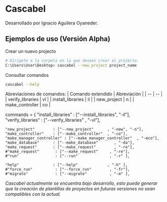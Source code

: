 # Cascabel



Desarrollado por Ignacio Aguilera Oyaneder.

## Ejemplos de uso (Versión Alpha)

Crear un nuevo projecto

```bash
# Dirigete a la carpeta en la que desees crear el projecto.
C:\Users\User\Desktop> cascabel --new_project project_name
```

Consultar comandos

```bash
cascabel --help
```

Abreviaciones de comandos:
| Comando extendido | Abreviación | 
| -- | -- |
| verify_libraries | vl |
| install_libraries | il |
| new_project | n |
| make_controller | co |




commands = {
    "install_libraries"  : ["--install_libraries", "-il"],
    "verify_libraries"   : ["--verify_libraries" , "-vl"],

    "new_project"        : ["--new_project"      , "-new", "-n"],
    "make_controller"    : ["--make_controller"  , "-co"],
    "make_manager_controller" : ["--make_manager_controller"  , "-mco"],
    "make_database"      : ["--make_database"       , "-da"],
    "make_request"       : ["--make_request"        , "-re"],
    #"make_request"       : ["--make_request"     , "-re"],
    #"run"                : ["--run"              , "-r" ],

    "help"               : ["--help"             , "-h" ],
    #"force_run"          : ["--force_run"        , "-fr"],
    #"migrate"            : ["--migrate"          , "-m" ],
    

_Cascabel actualmente se encuentra bajo desarrollo, esto puede generar que la creación de plantillas de proyectos en futuras versiones no sean compatibles con la actual._

